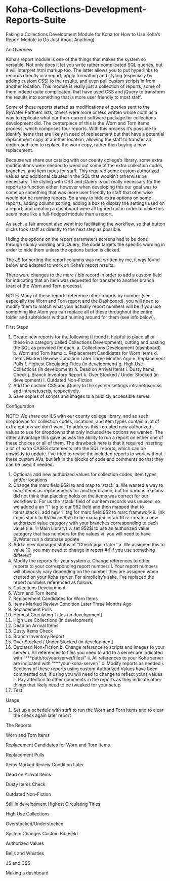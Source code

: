 # Koha-Collections-Development-Reports-Suite
Faking a Collections Development Module for Koha 
(or How to Use Koha’s Report Module to Do Just About Anything)

An Overview

Koha’s report module is one of the things that makes the system so versatile. Not only does it let you write rather complicated SQL queries, but it will interpret html markup too. The latter allows you to put hyperlinks to records directly in a report, apply formatting and styling (especially by adding custom CSS) to the results, and even pull custom scripts in from another location. This module is really just a collection of reports, some of them indeed quite complicated, that have used CSS and jQuery to transform the results into something that is more user friendly to most staff.

Some of these reports started as modifications of queries sent to the ByWater Partners lists, others were more or less written whole cloth as a way to replicate what our then-current software package for collections development did. The centerpiece of this is the Worn and Torn Items process, which comprises four reports. With this process it’s possible to identify items that are likely in need of replacement but that have a potential replacement copy at another location, allowing the staff to transfer an underused item to replace the worn copy, rather than buying a new replacement.

Because we share our catalog with our county college’s library, some extra modifications were needed to weed out some of the extra collection codes, branches, and item types for staff. This required some custom authorized values and additional clauses in the SQL that wouldn’t otherwise be necessary. The styling with CSS and jQuery is not really necessary for the reports to function either, however when developing this our goal was to come up something that was more user friendly to staff that otherwise would not be running reports. So a way to hide extra options on some reports, adding column sorting, adding a box to display the settings used on a report, and creating a dashboard were all figured out in order to make this seem more like a full-fledged module than a report. 

As such, a fair amount also went into facilitating the workflow, so that button clicks took staff as directly to the next step as possible.

Hiding the options on the report parameters screens had to be done through clunky wording and jQuery; the code targets the specific wording in order to hide them unless the options button is clicked. 

The JS for sorting the report columns was not written by me, it was found below and adapted to work on Koha’s report results.


There were changes to the marc / bib record in order to add a custom field for indicating that an item was requested for transfer to another branch (part of the Worn and Torn process). 

NOTE: Many of these reports reference other reports by number (see especially the Worn and Torn report and the Dashboard), you will need to modify them to match what your actually report numbers will be if you use something like Atom you can replace all of these throughout the entire folder and subfolders without hunting around for them (see info below). 

First Steps

1.	Create new reports for the following (I found it helpful to place all of these in a category called Collections Development), cutting and pasting the SQL as provided for each.
a.	Collections Development (dashboard)
b.	Worn and Torn Items
c.	Replacement Candidates for Worn Items
d.	Items Marked Review Condition Later Three Months Ago 
e.	Replacement Pulls
f.	Highest Circulating Titles (in development)
g.	High Use Collections (in development)
h.	Dead on Arrival Items
i.	Dusty Items Check
j.	Branch Inventory Report
k.	Over Stocked / Under Stocked (in development)
l.	Outdated Non-Fiction
2.	Add the custom CSS and jQuery to the system settings intranetusercss and intranetuserjs, respectively.
3.	Save copies of scripts and images to a publicly accessible server.

Configuration

NOTE: We share our ILS with our county college library, and as such dropdowns for collection codes, locations, and item types contain a lot of extra options we don’t want. To address this I created new authorized values to use for dropdowns that only included the options we wanted. The other advantage this gave us was the ability to run a report on either one of these choices or all of them. The drawback here is that it required inserting a lot of extra CASES statements into the SQL reports, which can be unwieldy to update. I’ve tried to revise the included reports to work without these custom AVs, but left in the blocks of code and comments so that they can be used if needed.

1.	Optional: add new authorized values for collection codes, item types, and/or locations
2.	Change the marc field 952i to and map to ‘stack’
a.	We wanted a way to mark items as replacements for another branch, but for various reasons did not think that placeing holds on the items was correct for our workflow
b.	For us the ‘stack’ field of our item records was unused, so we added a an “I” tag to our 952 field and then mapped that to items.stack
i.	add new ‘i’ tag for marc field 952 to marc framework
ii.	link items.stack to 952$i
iii.	set 952$i to be managed in tab 10
iv.	create a new authorized value category with your branches corresponding to each value (i.e. 1=Main Library)
v.	set 952$i to use an authorized value category that has numbers for the values
vi.	you will need to have ByWater run a database update
3.	Add a new damaged status of “Check again later”
a.	We assigned this to value 10, you may need to change in report #4 if you use something different
4.	Modify the reports for your system
a.	Change references to other reports to your corresponding report numbers
i.	Your report numbers will obviously vary depending on the number they are assigned when created on your Koha server. For simplicity’s sake, I’ve replaced the report numbers referenced as follows:
1.	Collections Development
2.	Worn and Torn Items
3.	Replacement Candidates for Worn Items
4.	Items Marked Review Condition Later Three Months Ago 
5.	Replacement Pulls
6.	Highest Circulating Titles (in development)
7.	High Use Collections (in development)
8.	Dead on Arrival Items
9.	Dusty Items Check
10.	Branch Inventory Report
11.	Over Stocked / Under Stocked (in development)
12.	Outdated Non-Fiction
b.	Change reference to scripts and images to your server
i.	All references to files you need to add to a server are indicated with “***path/to/your/server/files/”
ii.	All references to your Koha server are indicated with “***your-koha-server/”
c.	Modify reports as needed
i.	Sections of these reports using custom Authorized Values have been commented out, if using you will need to change to reflect yours values
ii.	Pay attention to other comments in the reports as they indicate other things that likely need to be tweaked for your setup
5.	Test

Usage

1.	Set up a schedule with staff to run the Worn and Torn items and to clear the check again later report




The Reports

Worn and Torn Items

Replacement Candidates for Worn and Torn Items

Replacement Pulls

Items Marked Review Condition Later


Dead on Arrival Items

Dusty Items Check

Outdated Non-Fiction


Still in development
Highest Circulating Titles 

High Use Collections 

Overstocked/Understocked



System Changes
Custom Bib Field

Authorized Values


Bells and Whistles

JS and CSS

Making a dashboard


